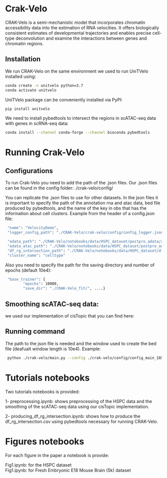 # Crak-Velo

CRAK-Velo is a semi-mechanistic model that incorporates chromatin accessibility data into the estimation of RNA velocities. It offers biologically consistent estimates of developmental trajectories and enables precise cell-type deconvolution and examine the interactions between genes and chromatin regions.

## Installation
We run CRAK-Velo on the same environment we used to run UniTVelo installed using:

```bash
conda create -n unitvelo python=3.7
conda activate unitvelo
```

UniTVelo package can be conveniently installed via PyPI:

```bash
pip install unitvelo

```

We need to install pybedtools to intersect the regions in scATAC-seq data with genes in scRNA-seq data:

```bash
conda install --channel conda-forge --channel bioconda pybedtools
```

# Running Crak-Velo
## Configurations
To run Crak-Velo you need to add the path of the .json files. Our .json files can be found in the config folder: 
./crak-velo/config/

You can replicate the .json files to use for other datasets. In the json files it is important to specify the path of the annotation rna and atac data, bed file produced by pybedtools, and the name of the key in obs that has the information about cell clusters.
Example from the header of a config.json file:
```bash
 "name": "VelocityDemo",
 "logger_config_path": "./CRAK-Velo/crak-velo/config/config_logger.json",

 "adata_path": "./CRAK-Velo/notebooks/data/HSPC_dataset/postpro_adata/adata_rna_postpro.h5ad",
 "adata_atac_path": "./CRAK-Velo/notebooks/data/HSPC_dataset/postpro_adata/adata_atac_postpro.h5ad",
 "df_rg_intersection_path": "./CRAK-Velo/notebooks/data/HSPC_dataset/df_rg_intersections.csv",
 "cluster_name": "celltype"
```
Also you need to specify the path for the saving directory and number of epochs (default 10e4):
```bash
 "base_trainer": {
        "epochs": 10000,
        "save_dir": "./CRAK-Velo_fit/", ....}
```
## Smoothing scATAC-seq data:
we used our implementation of cisTopic that you can find here:
 
## Running command
The path to the json file is needed and the window used to create the bed file (deafualt window length is 10e4).
Example:
```bash
 python ./crak-velo/main.py --config ./crak-velo/config/config_main_10X_mouse_brain.json --w 10000
```

# Tutorials notebooks
 Two tutorials notebooks is provided:

1- preprocessing.ipynb: shows preprocessing of the HSPC data and the smoothing of the scATAC-seq data using our cisTopic implementation.

2- producing_df_rg_intersection.ipynb: shows how to produce the df_rg_intersection.csv using pybedtools necessary for running CRAK-Velo.


# Figures notebooks
For each figure in the paper a notebook is provide:

Fig1.ipynb: for the HSPC dataset  
Fig1.ipynb: for Fresh Embryonic E18 Mouse Brain (5k) dataset



